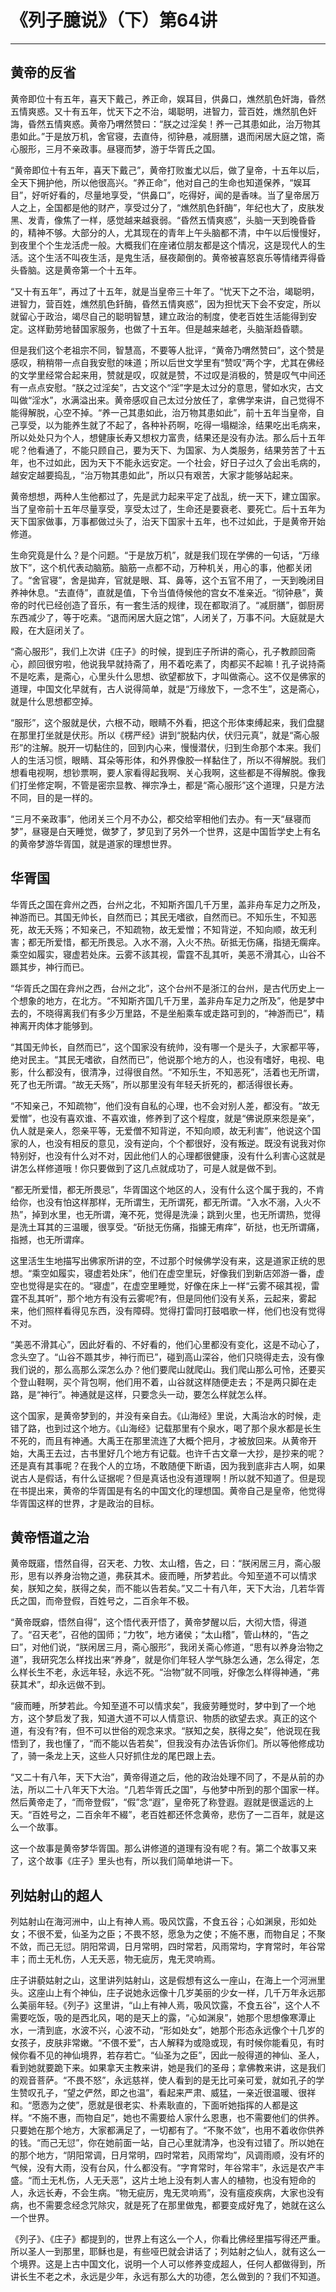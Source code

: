 # 《列子臆说》（下）第64讲

------

## 黄帝的反省

黄帝即位十有五年，喜天下戴己，养正命，娱耳目，供鼻口，燋然肌色奸誨，昏然五情爽惑。又十有五年，忧天下之不治，竭聪明，进智力，营百姓，燋然肌色奸誨，昏然五情爽惑。黄帝乃喟然赞曰：“朕之过淫矣！养一己其患如此，治万物其患如此。”于是放万机，舍官寝，去直侍，彻钟悬，减厨膳，退而闲居大庭之馆，斋心服形，三月不亲政事。昼寝而梦，游于华胥氏之国。

“黄帝即位十有五年，喜天下戴己”，黄帝打败蚩尤以后，做了皇帝，十五年以后，全天下拥护他，所以他很高兴。“养正命”，他对自己的生命也知道保养，“娱耳目”，好听好看的，尽量地享受，“供鼻口”，吃得好，闻的是香味。当了皇帝居万人之上，全国都是他的财产，享受过分了，“燋然肌色釺酶”，年纪也大了，皮肤发黑、发青，像焦了一样，感觉越来越衰弱。“昏然五情爽惑”，头脑一天到晚昏昏的，精神不够。大部分的人，尤其现在的青年上午头脑都不清，中午以后慢慢好，到夜里个个生龙活虎一般。大概我们在座诸位朋友都是这个情况，这是现代人的生活。这个生活不叫夜生活，是鬼生活，昼夜颠倒的。黄帝被喜怒哀乐等情绪弄得昏头昏脑。这是黄帝第一个十五年。

“又十有五年”，再过了十五年，就是当皇帝三十年了。“忧天下之不治，竭聪明，进智力，营百姓，燋然肌色釺酶，昏然五情爽惑”，因为担忧天下会不安定，所以就留心于政治，竭尽自己的聪明智慧，建立政治的制度，使老百姓生活能得到安定。这样勤劳地替国家服务，也做了十五年。但是越来越老，头脑渐趋昏聩。

但是我们这个老祖宗不同，智慧高，不要等人批评，“黄帝乃喟然赞曰”，这个赞是感叹，稍稍带一点自我安慰的味道；所以后世文学里有“赞叹”两个字，尤其在佛经的文学里经常合起来用，赞就是叹，叹就是赞，不过叹是消极的，赞是叹气中间还有一点点安慰。“朕之过淫矣”，古文这个“淫”字是太过分的意思，譬如水灾，古文叫做“淫水”，水满溢出来。黄帝感叹自己太过分放任了，拿佛学来讲，自己觉得不能得解脱，心空不掉。“养一己其患如此，治万物其患如此”，前十五年当皇帝，自己享受，以为能养生就了不起了，各种补药啊，吃得一塌糊涂，结果吃出毛病来，所以处处只为个人，想健康长寿又想权力富贵，结果还是没有办法。那么后十五年呢？他看通了，不能只顾自己，要为天下、为国家、为人类服务，结果劳苦了十五年，也不过如此，因为天下不能永远安定。一个社会，好日子过久了会出毛病的，越安定越要捣乱，“治万物其患如此”，所以只有艰苦，大家才能够站起来。

黄帝想想，两种人生他都过了，先是武力起来平定了战乱，统一天下，建立国家。当了皇帝前十五年尽量享受，享受太过了，生命还是要衰老、要死亡。后十五年为天下国家做事，万事都做过头了，治天下国家十五年，也不过如此，于是黄帝开始修道。

生命究竟是什么？是个问题。“于是放万机”，就是我们现在学佛的一句话，“万缘放下”，这个机代表动脑筋。脑筋一点都不动，万种机关，用心的事，他都关闭了。“舍官寝”，舍是拋弃，官就是眼、耳、鼻等，这个五官不用了，一天到晚闭目养神休息。“去直侍”，直就是值，下令当值侍候他的宫女不准亲近。“彻钟悬”，黄帝的时代已经创造了音乐，有一套生活的规律，现在都取消了。“减厨膳”，御厨房东西减少了，等于吃素。“退而闲居大庭之馆”，人闭关了，万事不问。大庭就是大殿，在大庭闭关了。

“斋心服形”，我们上次讲《庄子》的时候，提到庄子所讲的斋心，孔子教颜回斋心，颜回很穷啦，他说我早就持斋了，用不着吃素了，肉都买不起嘛！孔子说持斋不是吃素，是斋心，心里头什么思想、欲望都放下，才叫做斋心。这不仅是佛家的道理，中国文化早就有，古人说得简单，就是“万缘放下，一念不生”，这是斋心，就是什么思想都空掉。

“服形”，这个服就是伏，六根不动，眼睛不外看，把这个形体束缚起来，我们盘腿在那里打坐就是伏形。所以《楞严经》讲到“脱黏内伏，伏归元真”，就是“斋心服形”的注解。脱开一切黏住的，回到内心来，慢慢潜伏，归到生命那个本来。我们人的生活习惯，眼睛、耳朵等形体，和外界像胶一样黏住了，所以不得解脱。我们想看电视啊，想钞票啊，要人家看得起我啊、关心我啊，这些都是不得解脱。像我们打坐修定啊，不管是密宗显教、禅宗净土，都是“斋心服形”这个道理，只是方法不同，目的是一样的。

“三月不亲政事”，他闭关三个月不办公，都交给宰相他们去办。有一天“昼寝而梦”，昼寝是白天睡觉，做梦了，梦见到了另外一个世界，这是中国哲学史上有名的黄帝梦游华胥国，就是道家的理想世界。

## 华胥国

华胥氏之国在弇州之西，台州之北，不知斯齐国几千万里，盖非舟车足力之所及，神游而已。其国无帅长，自然而已；其民无嗜欲，自然而已。不知乐生，不知恶死，故无夭殇；不知亲己，不知疏物，故无爱憎；不知背逆，不知向顺，故无利害；都无所爱惜，都无所畏忌。入水不溺，入火不热。斫抵无伤痛，指撾无瘸痒。乘空如履实，寝虚若处床。云雾不該其视，雷霆不乱其听，美恶不滑其心，山谷不踬其步，神行而已。

“华胥氏之国在弇州之西，台州之北”，这个台州不是浙江的台州，是古代历史上一个想象的地方，在北方。“不知斯齐国几千万里，盖非舟车足力之所及”，他是梦中去的，不晓得离我们有多少万里路，不是坐船乘车或走路可到的，“神游而已”，精神离开肉体才能够到。

“其国无帅长，自然而已”，这个国家没有统帅，没有哪一个是头子，大家都平等，绝对民主。“其民无嗜欲，自然而已”，他说那个地方的人，也没有嗜好，电视、电影，什么都没有，很清净，过得很自然。“不知乐生，不知恶死”，活着也无所谓，死了也无所谓。“故无夭殇”，所以那里没有年轻夭折死的，都活得很长寿。

“不知亲己，不知疏物”，他们没有自私的心理，也不会对别人差，都没有。“故无爱憎”，也没有喜欢谁、不喜欢谁，修养到了这个程度，就是“佛说原来怨是亲”，仇人就是亲人，怨亲平等，无爱僧不知背逆，不知向顺，故无利害”，他说这个国家的人，也没有相反的意见，没有逆向，个个都很好，没有叛逆。既没有说我对你特别好，也没有什么对不对，因此他们人的心理都很健康，没有什么利害心这就是讲怎么样修道哦！你只要做到了这几点就成功了，可是人就是做不到。

“都无所爱惜，都无所畏忌”，华胥国这个地区的人，没有什么这个属于我的，不肯给你，也没有怕这样那样，无所谓生，无所谓死，都无所谓。“入水不溺，入火不热”，掉到水里，也无所谓，淹不死，觉得是洗澡；跳到火里，也无所谓热，觉得是洗土耳其的三温暖，很享受。“斫挞无伤痛，指攄无痏痒”，斫挞，也无所谓痛，指撼，也无所谓痒。

这里活生生地描写出佛家所讲的空，不过那个时候佛学没有来，这是道家正统的思想。“乘空如履实，寝虚若处床”，他们在虚空里玩，好像我们到新店郊游一番，虚空也觉得是实在的。“寝虚”，在虚空里睡觉，好像在床上一样“云雾不磙其视，雷霆不乱其听”，那个地方有没有云雾呢?有，但是同他们没有关系，云起来，雾起来，他们照样看得见东西，没有障碍。觉得打雷同打鼓唱歌一样，他们也没有觉得不对。

“美恶不滑其心”，因此好看的、不好看的，他们心里都没有变化，这是不动心了，念头空了。“山谷不踬其步，神行而已”，碰到高山深谷，他们只晓得走去，没有像我们说的，那么高那么深怎么办？他们要爬山就爬山。我们爬山那么可怜，还要买个登山鞋啊，买个背包啊，他们用不着，山谷就这样随便走去；不是两只脚在走路，是“神行”。神通就是这样，只要念头一动，要怎么样就怎么样。

这个国家，是黄帝梦到的，并没有亲自去。《山海经》里说，大禹治水的时候，走错了路，也到过这个地方。《山海经》记载那里有个泉水，喝了那个泉水都是长生不死的，而且有神通。大禹王在那里流连了大概个把月，才被放回来。从黄帝开始，大禹王去过，古书里好几个地方有记载。也许千古文章一大抄，是抄来的呢？还是真有其事呢？在我个人的立场，不敢随便下断语，因为我到底非古人啊，如果说古人是假话，有什么证据呢？但是真话也没有道理啊！所以就不知道了。但是现在书提出来，黄帝的华胥国是有名的中国文化的理想国。黄帝自己是皇帝，他觉得华胥国这样的世界，才是政治的目标。

## 黄帝悟道之治

黄帝既寤，悟然自得，召天老、力牧、太山稽，告之，曰：“朕闲居三月，斋心服形，思有以养身治物之道，弗获其术。疲而睡，所梦若此。今知至道不可以情求矣，朕知之矣，朕得之矣，而不能以告若矣。”又二十有八年，天下大治，几若华胥氏之国，而帝登假，百姓号之，二百余年不极。

“黄帝既癖，悟然自得”，这个悟代表开悟了，黄帝梦醒以后，大彻大悟，得道了。“召天老”，召他的国师；“力牧”，地方诸侯；“太山稽”，管山林的，“告之曰”，对他们说，“朕闲居三月，斋心服形”，我闭关斋心修道，“思有以养身治物之道”，我研究怎么样找出来“养身”，就是你们年轻人学气脉怎么通，怎么得定，怎么样长生不老，永远年轻，永远不死。“治物”就不同哦，好像怎么样得神通，“弗获其术”，却永远做不到。

“疲而睡，所梦若此。今知至道不可以情求矣”，我疲劳睡觉时，梦中到了一个地方，这个梦启发了我，知道大道不可以人情意识、物质的欲望去求。真正的这个道，有没有?有，但不可以世俗的观念来求。“朕知之矣，朕得之矣”，他说现在我悟到了，我也懂了，“而不能以告若矣”，但我没有办法告诉你们。所以等他修成功了，骑一条龙上天，这些人只好抓住龙的尾巴跟上去。

“又二十有八年，天下大治”，黄帝得道之后，他的政治处理不同了，不是从前的办法，所以二十八年天下大治。“几若华胥氏之国”，与他梦中所到的那个国家一样。然后黄帝走了，“而帝登假”，“假”念“遐”，皇帝死了称登遐。遐就是很遥远的上天。“百姓号之，二百余年不綴”，老百姓都还怀念黄帝，悲伤了一二百年，就是这么一个故事。

这一个故事是黄帝梦华胥国。那么讲修道的道理有没有呢？有。第二个故事又来了，这个故事《庄子》里头也有，所以我们简单地讲一下。

## 列姑射山的超人

列姑射山在海河洲中，山上有神人焉。吸风饮露，不食五谷；心如渊泉，形如处女；不很不爱，仙圣为之臣；不畏不怒，愿急为之使；不施不惠，而物自足；不聚不敛，而己无愆。阴阳常调，日月常明，四时常若，风雨常均，字育常时，年谷常丰；而土无札伤，人无夭恶，物无疵厉，鬼无灵响焉。

庄子讲藐姑射之山，这里讲列姑射山，这是假想有这么一座山，在海上一个河洲里头。这座山上有个神仙，庄子说她永远像十几岁美丽的少女一样，几千万年永远那么美丽年轻。《列子》这里讲，“山上有神人焉，吸风饮露，不食五谷”，这个人不需要吃饭，吸的是西北风，喝的是天上的露，“心如渊泉”，她那个思想像寒潭止水，一清到底，水波不兴，心波不动，“形如处女”，她那个形态永远像个十几岁的女孩子，皮肤非常嫩。“不偎不爱”，古人解释为或隐或现，有时候你能看见，有时候你看不见的神仙境界，若存若亡。“仙圣为之臣”，因此一般得道的神仙、圣人，看到她就要跪下来。如果拿天主教来讲，她是我们的圣母；拿佛教来讲，这是我们的观音菩萨。“不畏不怒”，永远慈祥，使人看到的是无比可亲可爱，就如孔子的学生赞叹孔子，“望之俨然，即之也温”，看起来严肃、威猛，一亲近很温暖、很祥和。“愿悫为之使”，愿就是很老实、朴素耿直的，下面听她指挥的人都是这样。“不施不惠，而物自足”，她也不需要给人家什么恩惠，也不需要他们的供养。只要她在那个地方，大家都满足了，一切都有了。“不聚不敛”，也用不着收你供养的钱。“而己无愆”，你在她前面一站，自己心里就清净，也没有过错了。所以她在的那个地方，“阴阳常调，日月常明，四时常若，风雨常均”，风调雨顺，没有坏的气候，没有大雨，没有台风，什么都没有。“字育常时，年谷常丰”，永远是农产丰盛。“而土无札伤，人无夭恶”，这片土地上没有刺人害人的植物，也没有短命的人，永远长寿，不会生病。“物无疵厉，鬼无灵响焉”，没有瘟疫疾病，大家也没有病，也不需要念经念咒除灾，就是死了在那里做鬼，都要变成好鬼了，她就在这么一个世界。

《列子》、《庄子》都提到的，世界上有这么一个人，你看比佛经里描写得还严重。所以圣人一到那里，耶稣也是，有些哑巴就会讲话了；列姑射之仙人，就有这么一个境界。这是上古中国文化，说明一个人可以修养变成超人，任何人都做得到，所讲长生不老之术，永远是少年，永远有那么大的功德，怎么做到的？我们不知道。